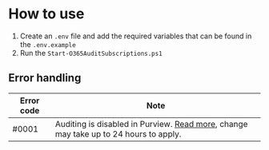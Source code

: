 # How to use

1. Create an `.env` file and add the required variables that can be found in the `.env.example`
2. Run the `Start-O365AuditSubscriptions.ps1`

## Error handling

| Error code | Note                                                                                                                                                                                                    |
| ---------- | ------------------------------------------------------------------------------------------------------------------------------------------------------------------------------------------------------- |
| #0001      | Auditing is disabled in Purview. [Read more](https://www.tenable.com/audits/items/CIS_Microsoft_365_v1.5.0_E3_Level_1.audit:63d04d00b1e7ed175c72ae6c2e2c80ea), change may take up to 24 hours to apply. |
